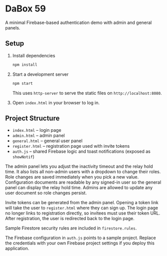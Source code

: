 # DaBox 59

A minimal Firebase-based authentication demo with admin and general panels.

## Setup

1. Install dependencies
   ```bash
   npm install
   ```

2. Start a development server
   ```bash
   npm start
   ```
   This uses `http-server` to serve the static files on `http://localhost:8080`.

3. Open `index.html` in your browser to log in.

## Project Structure

- `index.html` – login page
- `admin.html` – admin panel
- `general.html` – general user panel
- `register.html` – registration page used with invite tokens
- `auth.js` – shared Firebase logic and toast notifications (exposed as `showNotif`)

The admin panel lets you adjust the inactivity timeout and the relay hold time.
It also lists all non-admin users with a dropdown to change their roles. Role
changes are saved immediately when you pick a new value. Configuration documents
are readable by any signed-in user so the general panel can display the relay hold time.
Admins are allowed to update any user document so role changes persist.

Invite tokens can be generated from the admin panel. Opening a token link will
take the user to `register.html` where they can sign up. The login page no
longer links to registration directly, so invitees must use their token URL.
After registration, the user is redirected back to the login page.

Sample Firestore security rules are included in `firestore.rules`.

The Firebase configuration in `auth.js` points to a sample project. Replace the
credentials with your own Firebase project settings if you deploy this
application.
